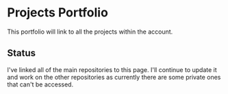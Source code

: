 # Projects Portfolio

This portfolio will link to all the projects within the account.

## Status

I've linked all of the main repositories to this page. I'll continue to update it and work on the other repositories as currently there are some private ones that can't be accessed.
